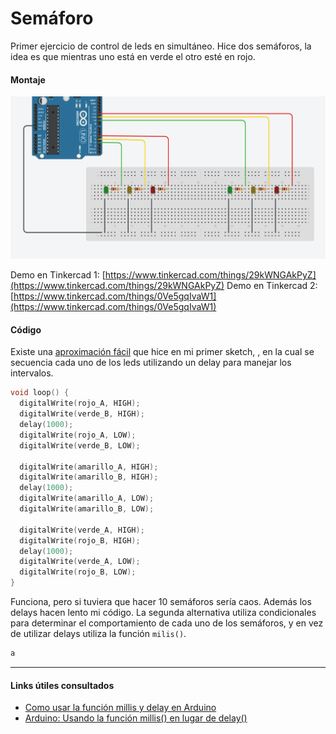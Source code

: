 # Semáforo

Primer ejercicio de control de leds en simultáneo. Hice dos semáforos, la idea es que mientras uno está en verde el otro esté en rojo. 

#### Montaje

![Setup del arduino](https://github.com/sofiacastaneda/fundamentos-3/blob/main/sketches%20ino/A0-semaforo/setup-semaforo.png)

Demo en Tinkercad 1: [https://www.tinkercad.com/things/29kWNGAkPyZ](https://www.tinkercad.com/things/29kWNGAkPyZ)
Demo en Tinkercad 2: [https://www.tinkercad.com/things/0Ve5gqIvaW1](https://www.tinkercad.com/things/0Ve5gqIvaW1)


#### Código

Existe una [aproximación fácil](https://github.com/sofiacastaneda/fundamentos-3/blob/main/sketches%20ino/A0-semaforo/secuencia_simple_semaforo_doble.ino) que hice en mi primer sketch, , en la cual se secuencia cada uno de los leds utilizando un delay para manejar los intervalos. 

```C++
void loop() {
  digitalWrite(rojo_A, HIGH);
  digitalWrite(verde_B, HIGH);
  delay(1000);
  digitalWrite(rojo_A, LOW);
  digitalWrite(verde_B, LOW);

  digitalWrite(amarillo_A, HIGH);
  digitalWrite(amarillo_B, HIGH);
  delay(1000);
  digitalWrite(amarillo_A, LOW);
  digitalWrite(amarillo_B, LOW);

  digitalWrite(verde_A, HIGH);
  digitalWrite(rojo_B, HIGH);
  delay(1000);
  digitalWrite(verde_A, LOW);
  digitalWrite(rojo_B, LOW);
}
```

Funciona, pero si tuviera que hacer 10 semáforos sería caos. Además los delays hacen lento mi código. La segunda alternativa utiliza condicionales para determinar el comportamiento de cada uno de los semáforos, y en vez de utilizar delays utiliza la función `milis()`.


```C++
a
```

***
#### Links útiles consultados
* [Como usar la función millis y delay en Arduino](https://fidiasrodriguez.com/como-usar-las-funciones-millis-y-delay-en-arduino/)
* [Arduino: Usando la función millis() en lugar de delay()](https://robots-argentina.com.ar/didactica/arduino-usando-la-funcion-millis-en-lugar-de-delay/)
